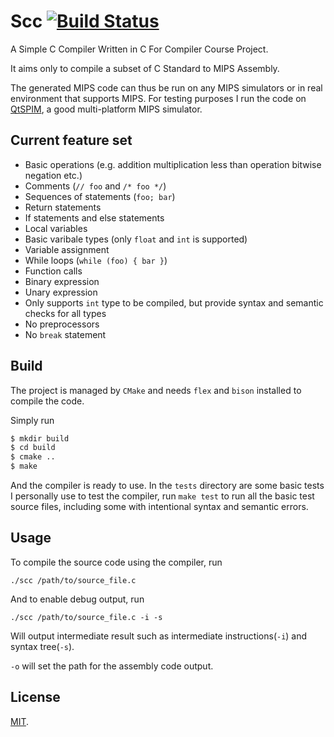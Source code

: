 # Scc [![Build Status](https://travis-ci.org/RyanWangGit/scc.svg?branch=master)](https://travis-ci.org/RyanWangGit/scc)

A Simple C Compiler Written in C For Compiler Course Project.

It aims only to compile a subset of C Standard to MIPS Assembly.

The generated MIPS code can thus be run on any MIPS simulators or in real environment that supports MIPS. For testing purposes I run the code on [QtSPIM](http://spimsimulator.sourceforge.net/), a good multi-platform MIPS simulator.

## Current feature set
*  Basic operations (e.g. addition multiplication less than operation bitwise negation etc.)
*  Comments (`// foo` and `/* foo */`)
*  Sequences of statements (`foo; bar`)
*  Return statements
*  If statements and else statements
*  Local variables
*  Basic varibale types (only `float` and `int` is supported)
*  Variable assignment
*  While loops (`while (foo) { bar }`)
*  Function calls
*  Binary expression
*  Unary expression
*  Only supports `int` type to be compiled, but provide syntax and semantic checks for all types
*  No preprocessors
*  No `break` statement

## Build

The project is managed by `CMake` and needs `flex` and `bison` installed to compile the code.

Simply run

```bash
$ mkdir build
$ cd build
$ cmake ..
$ make
```

And the compiler is ready to use. In the `tests` directory are some basic tests I personally use to test the compiler,
run `make test` to run all the basic test source files, including some with intentional syntax and semantic errors.

## Usage
To compile the source code using the compiler, run
```
./scc /path/to/source_file.c
```

And to enable debug output, run
```
./scc /path/to/source_file.c -i -s
```

Will output intermediate result such as intermediate instructions(`-i`) and syntax tree(`-s`).

 `-o` will set the path for the assembly code output.
 
## License
[MIT](https://github.com/RyanWangGit/scc/blob/master/LICENSE).
